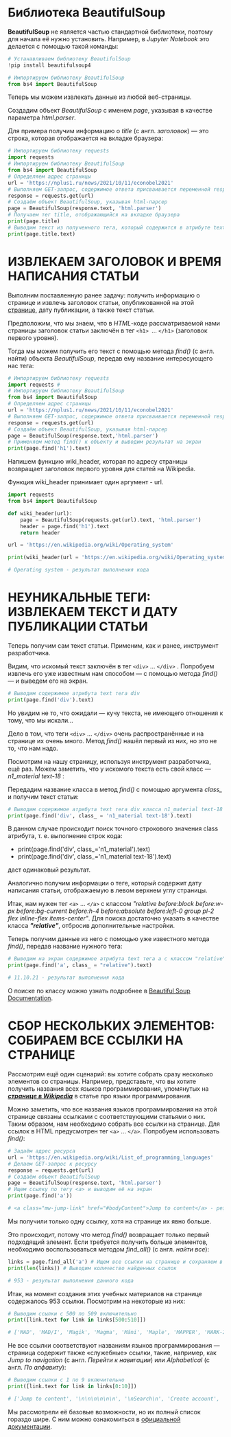 # Библиотека BeautifulSoup

**BeautifulSoup** не является частью стандартной библиотеки, поэтому для начала её нужно установить. Например, в *Jupyter Notebook* это делается с помощью такой команды:

```python
# Устанавливаем библиотеку BeautifulSoup
!pip install beautifulsoup4
```
```python
# Импортируем библиотеку BeautifulSoup
from bs4 import BeautifulSoup
```
Теперь мы можем извлекать данные из любой веб-страницы.

Cоздадим объект *BeautifulSoup* с именем *page*, указывая в качестве параметра *html.parser*.

Для примера получим информацию o *title* (с англ. *заголовок*) — это строка, которая отображается на вкладке браузера:
```python
# Импортируем библиотеку requests
import requests
# Импортируем библиотеку BeautifulSoup
from bs4 import BeautifulSoup
# Определяем адрес страницы
url = 'https://nplus1.ru/news/2021/10/11/econobel2021'
# Выполняем GET-запрос, содержимое ответа присваивается переменной response
response = requests.get(url)
# Создаём объект BeautifulSoup, указывая html-парсер
page = BeautifulSoup(response.text, 'html.parser')
# Получаем тег title, отображающийся на вкладке браузера
print(page.title)
# Выводим текст из полученного тега, который содержится в атрибуте text
print(page.title.text)
```
# ИЗВЛЕКАЕМ ЗАГОЛОВОК И ВРЕМЯ НАПИСАНИЯ СТАТЬИ

Выполним поставленную ранее задачу: получить информацию о странице и извлечь заголовок статьи, опубликованной на этой [странице](https://nplus1.ru/news/2021/10/11/econobel2021), дату публикации, а также текст статьи.

Предположим, что мы знаем, что в *HTML*-коде рассматриваемой нами страницы заголовок статьи заключён в тег ```<h1> ```… ```</h1>``` (заголовок первого уровня).

Тогда мы можем получить его текст с помощью метода *find()* (с англ. найти) объекта *BeautifulSoup*, передав ему название интересующего нас тега:
```python
# Импортируем библиотеку requests
import requests #
# Импортируем библиотеку BeautifulSoup
from bs4 import BeautifulSoup 
# Определяем адрес страницы
url = 'https://nplus1.ru/news/2021/10/11/econobel2021'
# Выполняем GET-запрос, содержимое ответа присваивается переменной response
response = requests.get(url)
# Создаём объект BeautifulSoup, указывая html-парсер
page = BeautifulSoup(response.text,'html.parser')
# Применяем метод find() к объекту и выводим результат на экран
print(page.find('h1').text)
```

Напишем функцию wiki_header, которая по адресу страницы возвращает заголовок первого уровня для статей на Wikipedia.

Функция wiki_header принимает один аргумент - url.

```python
import requests
from bs4 import BeautifulSoup

def wiki_header(url):
    page = BeautifulSoup(requests.get(url).text, 'html.parser')
    header = page.find('h1').text
    return header

url = 'https://en.wikipedia.org/wiki/Operating_system'

print(wiki_header(url = 'https://en.wikipedia.org/wiki/Operating_system'))

# Operating system - результат выполнения кода
```

# НЕУНИКАЛЬНЫЕ ТЕГИ: ИЗВЛЕКАЕМ ТЕКСТ И ДАТУ ПУБЛИКАЦИИ СТАТЬИ

Теперь получим сам текст статьи.  Применим, как и ранее, инструмент разработчика.

Видим, что искомый текст заключён в тег  ```<div>``` … ```</div>``` . Попробуем извлечь его уже известным нам способом — с помощью метода *find()* — и выведем его на экран.
```python
# Выводим содержимое атрибута text тега div
print(page.find('div').text)
```

Но увидим не то, что ожидали — кучу текста, не имеющего отношения к тому, что мы искали...

Дело в том, что теги `<div>` … `</div>` очень распространённые и на странице их очень много. Метод *find()* нашёл первый из них, но это не то, что нам надо.

Посмотрим на нашу страницу, используя инструмент разработчика, ещё раз. Можем заметить, что у искомого текста есть свой класс — *n1_material text-18* :

Передадим название класса в метод *find()* с помощью аргумента *class_* и получим текст статьи:
```python
# Выводим содержимое атрибута text тега div класса n1_material text-18
print(page.find('div', class_ = 'n1_material text-18').text)
```
В данном случае происходит поиск точного строкового значения class атрибута, т. е. выполнение строк кода:

* print(page.find('div', class_='n1_material').text)
* print(page.find('div', class_='n1_material text-18').text)

даст одинаковый результат.

Аналогично получим информации о теге, который содержит дату написания статьи, отображаемую в левом верхнем углу страницы.

Итак, нам нужен тег `<a>` … `</a>` с классом *"relative before:block before:w-px before:bg-current before:h-4 before:absolute before:left-0 group pl-2 flex inline-flex items-center"*. Для поиска достаточно указать в качестве класса ***"relative"***, отбросив дополнительные настройки.

Теперь получим данные из него с помощью уже известного метода *find()*, передав название нужного тега:
```python
# Выводим на экран содержимое атрибута text тега a с классом "relative"
print(page.find('a', class_ = "relative").text)

# 11.10.21 - результат выполнения кода
```
О поиске по классу можно узнать подробнее в [Beautiful Soup Documentation](https://www.crummy.com/software/BeautifulSoup/bs4/doc/#searching-by-css-class).

# СБОР НЕСКОЛЬКИХ ЭЛЕМЕНТОВ: СОБИРАЕМ ВСЕ ССЫЛКИ НА СТРАНИЦЕ

Рассмотрим ещё один сценарий: вы хотите собрать сразу несколько элементов со страницы. Например, представьте, что вы хотите получить названия всех языков программирования, упомянутых на ***[странице в Wikipedia](https://en.wikipedia.org/wiki/List_of_programming_languages)*** в статье про языки программирования.

Можно заметить, что все названия языков программирования на этой странице связаны ссылками c соответствующими статьями о них. Таким образом, нам необходимо собрать все ссылки на странице. Для ссылок в HTML предусмотрен тег `<a>` … `</a>`. Попробуем использовать *find()*:
```python
# Задаём адрес ресурса
url = 'https://en.wikipedia.org/wiki/List_of_programming_languages'
# Делаем GET-запрос к ресурсу
response = requests.get(url)
# Создаём объект BeautifulSoup
page = BeautifulSoup(response.text, 'html.parser')
# Ищем ссылку по тегу <a> и выводим её на экран
print(page.find('a'))

# <a class="mw-jump-link" href="#bodyContent">Jump to content</a> - результат выполнения кода
```
Мы получили только одну ссылку, хотя на странице их явно больше.

Это происходит, потому что метод *find()* возвращает только первый подходящий элемент. Если требуется получить больше элементов, необходимо воспользоваться методом *find_all()* (с англ. *найти все*):

```python
links = page.find_all('a') # Ищем все ссылки на странице и сохраняем в переменной links в виде списка
print(len(links)) # Выводим количество найденных ссылок

# 953 - результат выполнения данного кода
```
Итак, на момент создания этих учебных материалов на странице содержалось 953 ссылки. Посмотрим на некоторые из них:
```python
# Выводим ссылки с 500 по 509 включительно
print([link.text for link in links[500:510]]) 

# ['MAD', 'MAD/I', 'Magik', 'Magma', 'Máni', 'Maple', 'MAPPER', 'MARK-IV', 'Mary', 'MATLAB'] - результат выполнения данного кода
```

Не все ссылки соответствуют названиям языков программирования — страница содержит также «служебные» ссылки, такие, например, как *Jump to navigation* (с англ. *Перейти к навигации*) или *Alphabetical* (с англ. *По алфавиту*):
```python
# Выводим ссылки с 1 по 9 включительно
print([link.text for link in links[0:10]]) 

# ['Jump to content', '\n\n\n\n\n\n', '\nSearch\n', 'Create account', 'Log in', ' Create account', ' Log in', 'learn more', 'Contributions', 'Talk'] - результат выполнения данного кода
```

Мы рассмотрели её базовые возможности, но их полный список гораздо шире. С ним можно ознакомиться в [официальной документации](https://www.crummy.com/software/BeautifulSoup/bs4/doc/).